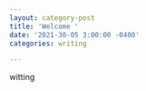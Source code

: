 ```yaml
---
layout: category-post
title: 'Welcome '
date: '2021-30-05 3:00:00 -0400'
categories: writing

---
```

witting 
